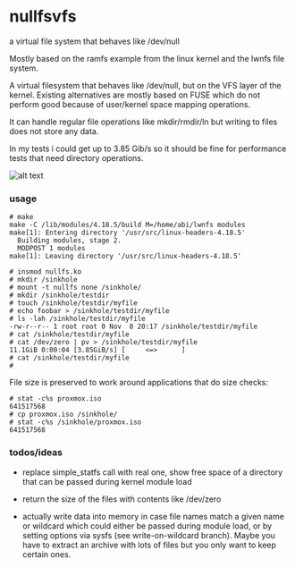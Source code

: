 # nullfsvfs
a virtual file system that behaves like /dev/null

Mostly based on the ramfs example from the linux kernel and the lwnfs file
system.

A virtual filesystem that behaves like /dev/null, but on the VFS layer of the
kernel. Existing alternatives are mostly based on FUSE which do not perform
good because of user/kernel space mapping operations.

It can handle regular file operations like mkdir/rmdir/ln but writing to files
does not store any data.

In my tests i could get up to 3.85 Gib/s so it should be fine for performance
tests that need directory operations.


![alt text](https://github.com/abbbi/nullfsvfs/raw/master/nullfs.jpg)

### usage
```
# make
make -C /lib/modules/4.18.5/build M=/home/abi/lwnfs modules
make[1]: Entering directory '/usr/src/linux-headers-4.18.5'
  Building modules, stage 2.
  MODPOST 1 modules
make[1]: Leaving directory '/usr/src/linux-headers-4.18.5'

# insmod nullfs.ko 
# mkdir /sinkhole
# mount -t nullfs none /sinkhole/
# mkdir /sinkhole/testdir
# touch /sinkhole/testdir/myfile
# echo foobar > /sinkhole/testdir/myfile
# ls -lah /sinkhole/testdir/myfile
-rw-r--r-- 1 root root 0 Nov  8 20:17 /sinkhole/testdir/myfile
# cat /sinkhole/testdir/myfile
# cat /dev/zero | pv > /sinkhole/testdir/myfile
11.1GiB 0:00:04 [3.85GiB/s] [     <=>      ] 
# cat /sinkhole/testdir/myfile
# 
```

File size is preserved to work around applications that do size checks:

```
# stat -c%s proxmox.iso 
641517568
# cp proxmox.iso /sinkhole/
# stat -c%s /sinkhole/proxmox.iso 
641517568
```

### todos/ideas

* replace simple_statfs call with real one, show free space of a directory that
  can be passed during kernel module load
* return the size of the files with contents like /dev/zero

* actually write data into memory in case file names match a given name or wildcard
  which could either be passed during module load, or by setting options via sysfs
  (see write-on-wildcard branch). Maybe you have to extract an archive with lots
  of files but you only want to keep certain ones.
